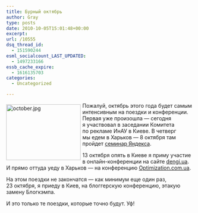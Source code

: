 ```yaml
---
title: Бурный октябрь
author: Gray
type: posts
date: 2010-10-05T15:01:48+00:00
excerpt:
url: /10555
dsq_thread_id:
  - 151590244
esml_socialcount_LAST_UPDATED:
  - 1497233166
essb_cache_expire:
  - 1616135703
categories:
  - Uncategorized

---
```








<img src="https://i2.wp.com/forumimg.net/blog/october.jpg?resize=200%2C150" width="200" height="150" alt="october.jpg" style="float:left; margin-top:5px; margin-right:5px; margin-bottom:5px;" data-recalc-dims="1" /> 

Пожалуй, октябрь этого года будет самым интенсивным на&nbsp;поездки и&nbsp;конференции. Первая уже произошла&nbsp;&mdash; сегодня я&nbsp;участвовал в&nbsp;заседании Комитета по&nbsp;рекламе ИнАУ в&nbsp;Киеве. В&nbsp;четверг мы&nbsp;едем в&nbsp;Харьков&nbsp;&mdash; 8&nbsp;октября там пройдет <a href="http://advertising.yandex.ru/advertiser/education/kharkov.xml" target="_blank">семинар Яндекса</a>.

13&nbsp;октября опять в&nbsp;Киеве я&nbsp;приму участие в&nbsp;онлайн-конференции на&nbsp;сайте <a href="http://dengi.ua/" target="_blank">dengi.ua</a>. И&nbsp;прямо оттуда уеду в&nbsp;Харьков&nbsp;&mdash; на&nbsp;конференцию <a href="http://www.optimization.com.ua/conference/2010/info/" target="_blank">Optimization.com.ua</a>.

На&nbsp;этом поездки не&nbsp;закончатся&nbsp;&mdash; как минимум еще один раз, 23&nbsp;октября, я&nbsp;приеду в&nbsp;Киев, на&nbsp;блоггерскую конференцию, этакую замену Блогкэмпа.

И&nbsp;это только те&nbsp;поездки, которые точно будут. Уф!